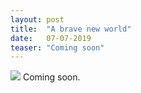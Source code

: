 ```yaml
---
layout: post
title:  "A brave new world"
date:   07-07-2019
teaser: "Coming soon"
---
```


<img src="{{ site.baseurl }}/images/road_timelapse.png" class="fit image">
Coming soon.
